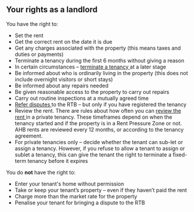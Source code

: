 ##  Your rights as a landlord

You have the right to:

  * Set the rent 
  * Get the correct rent on the date it is due 
  * Get any charges associated with the property (this means taxes and duties or payments) 
  * Terminate a tenancy during the first 6 months without giving a reason 
  * In certain circumstances – [ terminate a tenancy ](/en/housing/renting-a-home/tenants-rights-and-responsibilities/if-your-landlord-wants-you-to-leave/) at a later stage 
  * Be informed about who is ordinarily living in the property (this does not include overnight visitors or short stays) 
  * Be informed about any repairs needed 
  * Be given reasonable access to the property to carry out repairs 
  * Carry out routine inspections at a mutually agreed time 
  * [ Refer disputes ](/en/housing/renting-a-home/resolving-disputes/disputes-between-landlords-and-tenants/) to the RTB – but only if you have registered the tenancy 
  * Review the rent. There are rules about how often you can [ review the rent ](/en/housing/renting-a-home/landlords-rights-and-responsibilities/rent-increases-in-private-rented-housing/) in a private tenancy. These timeframes depend on when the tenancy started and if the property is in a Rent Pressure Zone or not. AHB rents are reviewed every 12 months, or according to the tenancy agreement. 
  * For private tenancies only – decide whether the tenant can sub-let or assign a tenancy. However, if you refuse to allow a tenant to assign or sublet a tenancy, this can give the tenant the right to terminate a fixed-term tenancy before it expires 

You do **not** have the right to:

  * Enter your tenant's home without permission 
  * Take or keep your tenant’s property – even if they haven’t paid the rent 
  * Charge more than the market rate for the property 
  * Penalise your tenant for bringing a dispute to the RTB 
